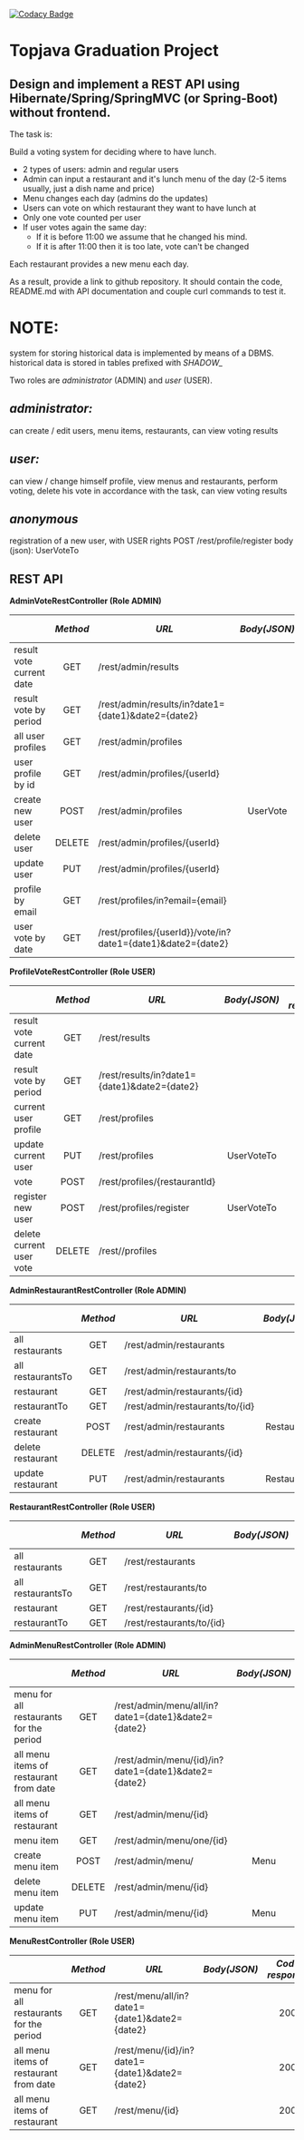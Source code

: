 [![Codacy Badge](https://app.codacy.com/project/badge/Grade/a113d3682286413f9fa63be4b0e07d42)](https://www.codacy.com/gh/source-store/vote/dashboard?utm_source=github.com&amp;utm_medium=referral&amp;utm_content=source-store/vote&amp;utm_campaign=Badge_Grade)


Topjava Graduation Project
==========================

Design and implement a REST API using Hibernate/Spring/SpringMVC (or Spring-Boot) without frontend.
---------------------------------------------------------------------------------------------------

The task is:

Build a voting system for deciding where to have lunch.

- 2 types of users: admin and regular users
- Admin can input a restaurant and it's lunch menu of the day (2-5 items usually, just a dish name and price)
- Menu changes each day (admins do the updates)
- Users can vote on which restaurant they want to have lunch at
- Only one vote counted per user
- If user votes again the same day:
  - If it is before 11:00 we assume that he changed his mind.
  - If it is after 11:00 then it is too late, vote can't be changed

Each restaurant provides a new menu each day.

As a result, provide a link to github repository. It should contain the code, README.md with API documentation and couple curl commands to test it.


NOTE:
====
system for storing historical data is implemented by means of a DBMS. historical data is stored in tables prefixed with *SHADOW_*


Two roles are *administrator* (ADMIN) and *user* (USER).

*administrator:*
-------------
can create / edit users, menu items, restaurants, can view voting results


*user:*
----
can view / change himself profile, view menus and restaurants, perform voting, delete his vote in accordance with the task, can view voting results

*anonymous*
----------
registration of a new user, with USER rights 
POST /rest/profile/register
body (json): UserVoteTo


REST API
--------

**AdminVoteRestController (Role ADMIN)**

|                         |*Method*  | *URL*                                                       | *Body(JSON)*  |*Code response*|  *Body(JSON)*    |  *Access*  |
|:------------------------|:--------:|-------------------------------------------------------------|:-------------:|:-------------:|:----------------:|:----------:|
|result vote current date | GET      | /rest/admin/results                                         |               | 200           | List(VoteResult) |   ADMIN    |
|result vote by period    | GET      | /rest/admin/results/in?date1={date1}&date2={date2}          |               | 200           | List(VoteResult) |   ADMIN    |
|all user profiles        | GET      | /rest/admin/profiles                                        |               | 200           | List(UserVote)   |   ADMIN    |
|user profile by id       | GET      | /rest/admin/profiles/{userId}                               |               | 200           | UserVote         |   ADMIN    |
|create new user          | POST     | /rest/admin/profiles                                        | UserVote      | 201           | UserVote         |   ADMIN    |
|delete user              | DELETE   | /rest/admin/profiles/{userId}                               |               | 204           |                  |   ADMIN    |
|update user              | PUT      | /rest/admin/profiles/{userId}                               |               | 204           |                  |   ADMIN    |
|profile by email         | GET      | /rest/profiles/in?email={email}                             |               | 200           | UserVote         |   ADMIN    |
|user vote by date        | GET      | /rest/profiles/{userId}}/vote/in?date1={date1}&date2={date2}|               | 200           | List(Votes)      |   ADMIN    |


**ProfileVoteRestController (Role USER)**

|                         |*Method*  | *URL*                                       | *Body(JSON)*  |*Code response*|  *Body(JSON)*    |  *Access*  |
|:------------------------|:--------:|---------------------------------------------|:-------------:|:-------------:|:----------------:|:----------:|
|result vote current date | GET      | /rest/results                               |               | 200           | List(VoteResult) |  USER      |
|result vote by period    | GET      | /rest/results/in?date1={date1}&date2={date2}|               | 200           | List(VoteResult) |  USER      |
|current user profile     | GET      | /rest/profiles                              |               | 200           | UserVote         |  USER      |
|update current user      | PUT      | /rest/profiles                              | UserVoteTo    | 204           |                  |  USER      |
|vote                     | POST     | /rest/profiles/{restaurantId}               |               | 201           | VoteTo           |  USER      |
|register new user        | POST     | /rest/profiles/register                     | UserVoteTo    | 200           | UserVoteTo       |            |
|delete current user vote | DELETE   | /rest//profiles                             |               | 204           |                  |  USER      |


**AdminRestaurantRestController (Role ADMIN)**

|                         |*Method*  | *URL*                          |    *Body(JSON)*    |*Code response*|    *Body(JSON)*     |  *Access*  |
|:------------------------|:--------:|--------------------------------|:------------------:|:-------------:|:-------------------:|:----------:|
|all restaurants          | GET      | /rest/admin/restaurants         |                    | 200           | List(Restaurants)   |  ADMIN     |
|all restaurantsTo        | GET      | /rest/admin/restaurants/to      |                    | 200           | List(RestaurantsTo) |  ADMIN     |
|restaurant               | GET      | /rest/admin/restaurants/{id}    |                    | 200           | Restaurants         |  ADMIN     |
|restaurantTo             | GET      | /rest/admin/restaurants/to/{id} |                    | 200           | RestaurantsTo       |  ADMIN     |
|create restaurant        | POST     | /rest/admin/restaurants         | Restaurants        | 201           | Restaurants         |  ADMIN     |
|delete restaurant        | DELETE   | /rest/admin/restaurants/{id}    |                    | 204           |                     |  ADMIN     |
|update restaurant        | PUT      | /rest/admin/restaurants         | Restaurants        | 204           |                     |  ADMIN     |


**RestaurantRestController (Role USER)**

|                      |*Method*  | *URL*                    |    *Body(JSON)*    |*Code response*|    *Body(JSON)*     |  *Access* |
|:---------------------|:--------:|--------------------------|:------------------:|:-------------:|:-------------------:|:---------:|
|all restaurants       | GET      | /rest/restaurants         |                    | 200           | List(Restaurants)   |  USER     |
|all restaurantsTo     | GET      | /rest/restaurants/to      |                    | 200           | List(RestaurantsTo) |  USER     |
|restaurant            | GET      | /rest/restaurants/{id}    |                    | 200           | Restaurants         |  USER     |
|restaurantTo          | GET      | /rest/restaurants/to/{id} |                    | 200           | RestaurantsTo       |  USER     |


**AdminMenuRestController (Role ADMIN)**

|                                        |*Method*  | *URL*                                                |    *Body(JSON)*    |*Code response*| *Body(JSON)* |  *Access* |
|:---------------------------------------|:--------:|------------------------------------------------------|:------------------:|:-------------:|:------------:|:---------:|
|menu for all restaurants for the period | GET      | /rest/admin/menu/all/in?date1={date1}&date2={date2}  |                    | 200           | List(Menu)   |  ADMIN    |
|all menu items of restaurant from date  | GET      | /rest/admin/menu/{id}/in?date1={date1}&date2={date2} |                    | 200           | List(Menu)   |  ADMIN    |
|all menu items of restaurant            | GET      | /rest/admin/menu/{id}                                |                    | 200           | List(Menu)   |  ADMIN    |
|menu item                               | GET      | /rest/admin/menu/one/{id}                            |                    | 200           | Menu         |  ADMIN    |
|create menu item                        | POST     | /rest/admin/menu/                                    | Menu               | 201           | Menu         |  ADMIN    |
|delete menu item                        | DELETE   | /rest/admin/menu/{id}                                |                    | 204           |              |  ADMIN    |
|update menu item                        | PUT      | /rest/admin/menu/{id}                                | Menu               | 205           |              |  ADMIN    |


**MenuRestController (Role USER)**

|                                        |*Method*  | *URL*                                          |    *Body(JSON)*    |*Code response*| *Body(JSON)* | *Access* |
|:---------------------------------------|:--------:|------------------------------------------------|:------------------:|:-------------:|:------------:|:--------:|
|menu for all restaurants for the period | GET      | /rest/menu/all/in?date1={date1}&date2={date2}  |                    | 200           | List<Menu>   |  USER    |
|all menu items of restaurant from date  | GET      | /rest/menu/{id}/in?date1={date1}&date2={date2} |                    | 200           | List<Menu>   |  USER    |
|all menu items of restaurant            | GET      | /rest/menu/{id}                                |                    | 200           | List<Menu>   |  USER    |

